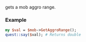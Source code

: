 gets a mob aggro range.
### Example

```perl
my $val = $mob->GetAggroRange();
quest::say($val); # Returns double
```